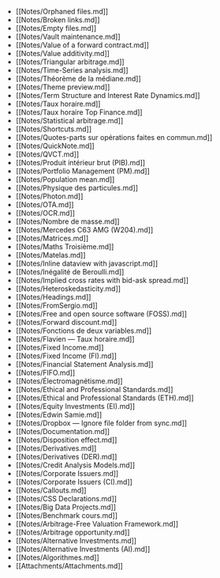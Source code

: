 - [[Notes/Orphaned files.md]]
- [[Notes/Broken links.md]]
- [[Notes/Empty files.md]]
- [[Notes/Vault maintenance.md]]
- [[Notes/Value of a forward contract.md]]
- [[Notes/Value additivity.md]]
- [[Notes/Triangular arbitrage.md]]
- [[Notes/Time-Series analysis.md]]
- [[Notes/Théorème de la médiane.md]]
- [[Notes/Theme preview.md]]
- [[Notes/Term Structure and Interest Rate Dynamics.md]]
- [[Notes/Taux horaire.md]]
- [[Notes/Taux horaire Top Finance.md]]
- [[Notes/Statistical arbitrage.md]]
- [[Notes/Shortcuts.md]]
- [[Notes/Quotes-parts sur opérations faites en commun.md]]
- [[Notes/QuickNote.md]]
- [[Notes/QVCT.md]]
- [[Notes/Produit intérieur brut (PIB).md]]
- [[Notes/Portfolio Management (PM).md]]
- [[Notes/Population mean.md]]
- [[Notes/Physique des particules.md]]
- [[Notes/Photon.md]]
- [[Notes/OTA.md]]
- [[Notes/OCR.md]]
- [[Notes/Nombre de masse.md]]
- [[Notes/Mercedes C63 AMG (W204).md]]
- [[Notes/Matrices.md]]
- [[Notes/Maths Troisième.md]]
- [[Notes/Matelas.md]]
- [[Notes/Inline dataview with javascript.md]]
- [[Notes/Inégalité de Beroulli.md]]
- [[Notes/Implied cross rates with bid-ask spread.md]]
- [[Notes/Heteroskedasticity.md]]
- [[Notes/Headings.md]]
- [[Notes/FromSergio.md]]
- [[Notes/Free and open source software (FOSS).md]]
- [[Notes/Forward discount.md]]
- [[Notes/Fonctions de deux variables.md]]
- [[Notes/Flavien — Taux horaire.md]]
- [[Notes/Fixed Income.md]]
- [[Notes/Fixed Income (FI).md]]
- [[Notes/Financial Statement Analysis.md]]
- [[Notes/FIFO.md]]
- [[Notes/Électromagnétisme.md]]
- [[Notes/Ethical and Professional Standards.md]]
- [[Notes/Ethical and Professional Standards (ETH).md]]
- [[Notes/Equity Investments (EI).md]]
- [[Notes/Edwin Samie.md]]
- [[Notes/Dropbox — Ignore file folder from sync.md]]
- [[Notes/Documentation.md]]
- [[Notes/Disposition effect.md]]
- [[Notes/Derivatives.md]]
- [[Notes/Derivatives (DER).md]]
- [[Notes/Credit Analysis Models.md]]
- [[Notes/Corporate Issuers.md]]
- [[Notes/Corporate Issuers (CI).md]]
- [[Notes/Callouts.md]]
- [[Notes/CSS Declarations.md]]
- [[Notes/Big Data Projects.md]]
- [[Notes/Benchmark cours.md]]
- [[Notes/Arbitrage-Free Valuation Framework.md]]
- [[Notes/Arbitrage opportunity.md]]
- [[Notes/Alternative Investments.md]]
- [[Notes/Alternative Investments (AI).md]]
- [[Notes/Algorithmes.md]]
- [[Attachments/Attachments.md]]